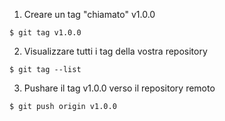 1. Creare un tag "chiamato" v1.0.0
```
$ git tag v1.0.0
```
2. Visualizzare tutti i tag della vostra repository
```
$ git tag --list
```
3. Pushare il tag v1.0.0 verso il repository remoto
```
$ git push origin v1.0.0
```  